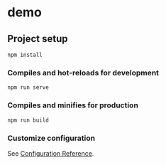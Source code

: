 # demo

## Project setup

  ```shell
  npm install
  ```

### Compiles and hot-reloads for development

  ```shell
  npm run serve
  ```

### Compiles and minifies for production

  ```shell
  npm run build
  ```

### Customize configuration

See [Configuration Reference](https://cli.vuejs.org/config/).
